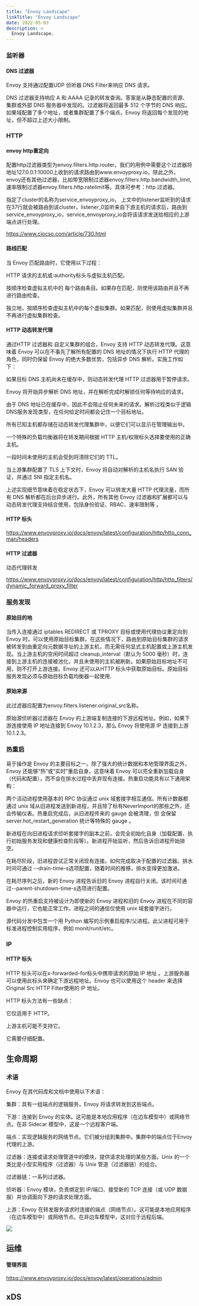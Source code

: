 ```yaml
---
title: "Envoy Landscape"
linkTitle: "Envoy Landscape"
date: 2022-05-03
description: >
  Envoy Landscape.
---
```


### 监听器

#### DNS 过滤器

Envoy 支持通过配置UDP 侦听器 DNS Filter来响应 DNS 请求。

DNS 过滤器支持响应 A 和 AAAA 记录的转发查询。答案是从静态配置的资源、集群或外部 DNS 服务器中发现的。过滤器将返回最多 512 个字节的 DNS 响应。如果域配置了多个地址，或者集群配置了多个端点，Envoy 将返回每个发现的地址，但不超过上述大小限制。

### HTTP

#### envoy http重定向

配置http过滤器类型为envoy.filters.http.router，我们的用例中需要这个过滤器将地址127.0.0.1:10000上收到的请求路由到www.envoyproxy.io，除此之外，envoy还有其他过滤器，比如带宽限制过滤器envoy.filters.http.bandwidth_limit,速率限制过滤器envoy.filters.http.ratelimit等。具体可参考：http 过滤器。

指定了cluster的名称为service_envoyproxy_io， 上文中的listener监听到的请求在37行就会被路由到该cluster，listener_0监听来自下游主机的请求后，路由到service_envoyproxy_io，service_envoyproxy_io会将该请求发送给相应的上游端点进行处理。

https://www.ciocso.com/article/730.html

#### 路线匹配

当 Envoy 匹配路由时，它使用以下过程：

HTTP 请求的主机或:authority标头与虚拟主机匹配。

按顺序检查虚拟主机中的 每个路由条目。如果存在匹配，则使用该路由并且不再进行路由检查。

独立地，按顺序检查虚拟主机中的每个虚拟集群。如果匹配，则使用虚拟集群并且不再进行虚拟集群检查。

#### HTTP 动态转发代理

通过HTTP 过滤器和 自定义集群的组合，Envoy 支持 HTTP 动态转发代理。这意味着 Envoy 可以在不事先了解所有配置的 DNS 地址的情况下执行 HTTP 代理的角色，同时仍保留 Envoy 的绝大多数优势，包括异步 DNS 解析。实施工作如下：

如果目标 DNS 主机尚未在缓存中，则动态转发代理 HTTP 过滤器用于暂停请求。

Envoy 将开始异步解析 DNS 地址，并在解析完成时解锁任何等待响应的请求。

由于 DNS 地址已在缓存中，因此不会阻止任何未来的请求。解析过程类似于逻辑 DNS服务发现类型，在任何给定时间都会记住一个目标地址。

所有已知主机都存储在动态转发代理集群中，以便它们可以显示在管理输出中。

一个特殊的负载均衡器将在转发期间根据 HTTP 主机/权限标头选择要使用的正确主机。

一段时间未使用的主机会受到将清除它们的 TTL。

当上游集群配置了 TLS 上下文时，Envoy 将自动对解析的主机名执行 SAN 验证，并通过 SNI 指定主机名。

上述实现细节意味着在稳定状态下，Envoy 可以转发大量 HTTP 代理流量，而所有 DNS 解析都在后台异步进行。此外，所有其他 Envoy 过滤器和扩展都可以与动态转发代理支持结合使用，包括身份验证、RBAC、速率限制等 。

#### HTTP 标头

https://www.envoyproxy.io/docs/envoy/latest/configuration/http/http_conn_man/headers

#### HTTP 过滤器

动态代理转发

https://www.envoyproxy.io/docs/envoy/latest/configuration/http/http_filters/dynamic_forward_proxy_filter

### 服务发现

#### 原始目的地

当传入连接通过 iptables REDIRECT 或 TPROXY 目标或使用代理协议重定向到 Envoy 时，可以使用原始目标集群。在这些情况下，路由到原始目标集群的请求被转发到由重定向元数据寻址的上游主机，而无需任何显式主机配置或上游主机发现。当上游主机的空闲时间超过 cleanup_interval（默认为 5000 毫秒）时，连接到上游主机的连接被池化，并且未使用的主机被刷新。如果原始目标地址不可用，则不打开上游连接。Envoy 还可以从HTTP 标头中获取原始目标。原始目标服务发现必须与原始目标负载均衡器一起使用.

#### 原始来源

此过滤器应配置为envoy.filters.listener.original_src名称。

原始源侦听器过滤器在 Envoy 的上游端复制连接的下游远程地址。例如，如果下游连接使用 IP 地址连接到 Envoy 10.1.2.3，那么 Envoy 将使用源 IP 连接到上游10.1.2.3。

### 热重启

易于操作是 Envoy 的主要目标之一。除了强大的统计数据和本地管理界面之外，Envoy 还能够“热”或“实时”重启自身。这意味着 Envoy 可以完全重新加载自身（代码和配置），而不会在排水过程中丢弃现有连接。热重启功能具有以下通用架构：

两个活动进程使用基本的 RPC 协议通过 unix 域套接字相互通信。所有计数器都通过 unix 域从旧进程发送到新进程，并且除了标有NeverImport的那些之外，还会传输仪表。热重启完成后，从旧进程传来的 g​​auge 会被清理，但 会保留server.hot_restart_generation 统计等特殊的 gauge 。

新进程在向旧进程请求侦听套接字的副本之前，会完全初始化自身（加载配置、执行初始服务发现和健康检查阶段等）。新进程开始监听，然后告诉旧进程开始排空。

在耗尽阶段，旧进程尝试正常关闭现有连接。如何完成取决于配置的过滤器。排水时间可通过 --drain-time-s选项配置，随着时间的推移，排水变得更加激进。

在耗尽序列之后，新的 Envoy 进程告诉旧的 Envoy 进程自行关闭。该时间可通过--parent-shutdown-time-s选项进行配置。

Envoy 的热重启支持被设计为即使新的 Envoy 进程和旧的 Envoy 进程在不同的容器中运行，它也能正常工作。进程之间的通信仅使用 unix 域套接字进行。

源代码分发中包含一个用 Python 编写的示例重启程序/父进程。此父进程可用于标准进程控制实用程序，例如 monit/runit/etc。

### IP

#### HTTP 标头

HTTP 标头可以在x-forwarded-for标头中携带请求的原始 IP 地址 。上游服务器可以使用此标头来确定下游远程地址。Envoy 也可以使用这个 header 来选择 Original Src HTTP Filter使用的 IP 地址。

HTTP 标头方法有一些缺点：

它仅适用于 HTTP。

上游主机可能不支持它。

它需要仔细配置。

## 生命周期

### 术语

Envoy 在其代码库和文档中使用以下术语：

集群：具有一组端点的逻辑服务，Envoy 将请求转发到这些端点。

下游：连接到 Envoy 的实体。这可能是本地应用程序（在边车模型中）或网络节点。在非 Sidecar 模型中，这是一个远程客户端。

端点：实现逻辑服务的网络节点。它们被分组到集群中。集群中的端点位于Envoy 代理的上游。

过滤器：连接或请求处理管道中的模块，提供请求处理的某些方面。Unix 的一个类比是小型实用程序（过滤器）与 Unix 管道（过滤器链）的组合。

过滤器链：一系列过滤器。

侦听器：Envoy 模块，负责绑定到 IP/端口、接受新的 TCP 连接（或 UDP 数据报）并协调面向下游的请求处理方面。

上游：Envoy 在转发服务请求时连接的端点（网络节点）。这可能是本地应用程序（在边车模型中）或网络节点。在非边车模型中，这对应于远程后端。

![](https://www.envoyproxy.io/docs/envoy/latest/_images/lor-architecture.svg)

## 运维

#### 管理界面

https://www.envoyproxy.io/docs/envoy/latest/operations/admin

## xDS
